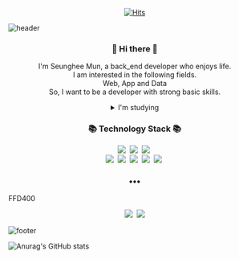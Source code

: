 
<div align=center>
	
 [![Hits](https://hits.seeyoufarm.com/api/count/incr/badge.svg?url=https%3A%2F%2Fgithub.com%2FMuntari29%2Fhit-counter&count_bg=%2379C83D&title_bg=%23555555&icon=&icon_color=%23E7E7E7&title=hits&edge_flat=false)](https://hits.seeyoufarm.com)
</div>

![header](https://capsule-render.vercel.app/api?type=soft&color=dcffe4&height=170&section=header&text=Seung_Hee_Mun&fontColor=090707&fontAlignX=45&fontAlignY=65&fontSize=70)


<h3 align="center"> 👋 Hi there 👋 </h3>
<p align="center">
I'm Seunghee Mun, a back_end developer who enjoys life.<br>
I am interested in the following fields.<br>
Web, App and Data <br>
So, I want to be a developer with strong basic skills.<br>
<details align=center>
<summary>I'm studying</summary>
<div markdown="1">       

Algorithms / Data structure / Database / Javascript / Deep Python

</div>
</details>
</p>
<h3 align="center">📚 Technology Stack 📚</h3>
<p align="center">
	<img src="https://img.shields.io/badge/Python-3766AB?style=flat-square&logo=Python&logoColor=white"/></a>&nbsp
  <img src="https://img.shields.io/badge/Django-092E20?style=flat-square&logo=Django&logoColor=white"/></a>&nbsp
  <img src="https://img.shields.io/badge/MySQL-E6B91E?style=flat-square&logo=MySql&logoColor=white"/></a>&nbsp
  <br>
  <img src="https://img.shields.io/badge/NestJS-E0234E?style=flat-square&logo=NestJS&logoColor=white"/></a>&nbsp 
  <img src="https://img.shields.io/badge/MongoDB-47A248?style=flat-square&logo=MongoDB&logoColor=white"/></a>&nbsp
  <img src="https://img.shields.io/badge/JavaScript-F7DF1E?style=flat-square&logo=Javascript&logoColor=white"/></a>&nbsp 
  <img src="https://img.shields.io/badge/AWS-333664?style=flat-square&logo=amazon-aws&logoColor=white"/></a>&nbsp 
  <img src="https://img.shields.io/badge/Docker-2496ED?style=flat-square&logo=Docker&logoColor=white"/></a>&nbsp 
</p>

<h3 align="center">•••</h3> FFD400

<p align="center">
  <a href="https://codermun-log.tistory.com/"><img src="https://img.shields.io/badge/Tech%20Blog-FFCD00?style=flat-square&logo=Kakao&logoColor=white&link=https://codermun-log.tistory.com/"/></a>&nbsp
  <a href="mailto:muntrock@gmail.com"><img src="https://img.shields.io/badge/Gmail-d14836?style=flat-square&logo=Gmail&logoColor=white&link=mailto:muntrok@gmail.com"/></a>
  
</p>

![footer](https://capsule-render.vercel.app/api?type=slice&color=EFDC05&height=100&section=footer)



![Anurag's GitHub stats](https://github-readme-stats.vercel.app/api?username=Muntari29&show_icons=true&theme=dracula)
